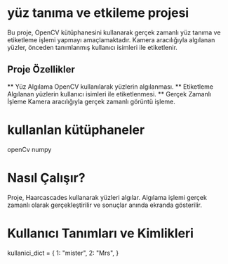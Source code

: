 # yüz tanıma ve etkileme projesi

Bu proje, OpenCV kütüphanesini kullanarak gerçek zamanlı yüz tanıma ve etiketleme işlemi yapmayı amaçlamaktadır. Kamera aracılığıyla algılanan yüzler, önceden tanımlanmış kullanıcı isimleri ile etiketlenir.

## Proje Özellikler

** Yüz Algılama  OpenCV kullanılarak yüzlerin algılanması.
** Etiketleme Algılanan yüzlerin kullanıcı isimleri ile etiketlenmesi.
** Gerçek Zamanlı İşleme Kamera aracılığıyla gerçek zamanlı görüntü işleme.

# kullanlan kütüphaneler
openCv
numpy

# Nasıl Çalışır?
Proje, Haarcascades kullanarak yüzleri algılar. Algılama işlemi gerçek zamanlı olarak gerçekleştirilir ve sonuçlar anında ekranda gösterilir.

# Kullanıcı Tanımları ve Kimlikleri
kullanici_dict = {
    1: "mister",
    2: "Mrs",
}
